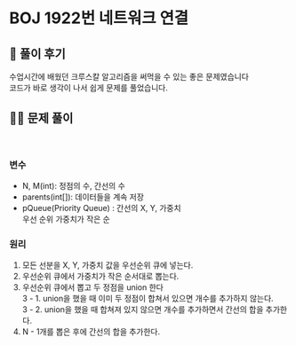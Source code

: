 # BOJ 1922번 네트워크 연결

## 🌈 풀이 후기
수업시간에 배웠던 크루스칼 알고리즘을 써먹을 수 있는 좋은 문제였습니다<br>
코드가 바로 생각이 나서 쉽게 문제를 풀었습니다.

## 👩‍🏫 문제 풀이
<br>

### 변수
- N, M(int): 정점의 수, 간선의 수
- parents(int[]): 데이터들을 계속 저장
- pQueue(Priority Queue) : 간선의 X, Y, 가중치<br>
우선 순위 가중치가 작은 순


### 원리
1. 모든 선분을 X, Y, 가중치 값을 우선순위 큐에 넣는다.
2. 우선순위 큐에서 가중치가 작은 순서대로 뽑는다.
3. 우선순위 큐에서 뽑고 두 정점을 union 한다<br>
3 - 1. union을 했을 때 이미 두 정점이 합쳐서 있으면 개수를 추가하지 않는다.<br>
3 - 2. union을 했을 때 합쳐져 있지 않으면 개수를 추가하면서 간선의 합을 추가한다.
4. N - 1개를 뽑은 후에 간선의 합을 추가한다.
